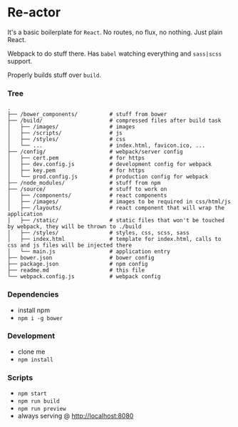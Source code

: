 # Re-actor

It's a basic boilerplate for `React`. No routes, no flux, no nothing. Just plain React.

Webpack to do stuff there. Has `babel` watching everything and `sass|scss` support.

Properly builds stuff over `build`.

### Tree
```shell
.
├── /bower_components/          # stuff from bower
├── /build/                     # compressed files after build task
│   ├── /images/                # images
│   ├── /scripts/               # js
│   ├── /styles/                # css
│   └── ...                     # index.html, favicon.ico, ...
├── /config/                    # webpack/server config
│   ├── cert.pem                # for https
│   ├── dev.config.js           # development config for webpack
│   ├── key.pem                 # for https
│   └── prod.config.js          # production config for webpack
├── /node_modules/              # stuff from npm
├── /source/                    # stuff to work on
│   ├── /components/            # react components
│   ├── /images/                # images to be required in css/html/js
│   ├── /layouts/               # react component that will wrap the application
│   ├── /static/                # static files that won't be touched by webpack, they will be thrown to ./build
│   ├── /styles/                # styles, css, scss, sass
│   ├── index.html              # template for index.html, calls to css and js files will be injected there
│   └── main.js                 # application entry
├── bower.json                  # bower config
├── package.json                # npm config
├── readme.md                   # this file
└── webpack.config.js           # webpack config
```

### Dependencies
 - install npm
 - `npm i -g bower`

### Development
 - clone me
 - `npm install`

### Scripts
 - `npm start`
 - `npm run build`
 - `npm run preview`
 - always serving @ [http://localhost:8080](http://localhost:8080)